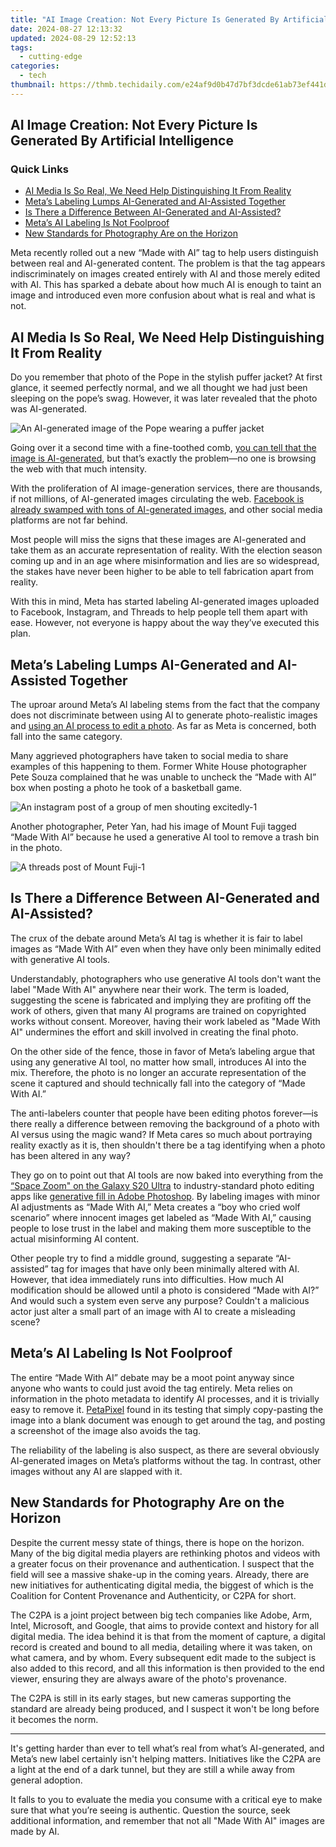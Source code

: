```yaml
---
title: "AI Image Creation: Not Every Picture Is Generated By Artificial Intelligence"
date: 2024-08-27 12:13:32
updated: 2024-08-29 12:52:13
tags:
  - cutting-edge
categories:
  - tech
thumbnail: https://thmb.techidaily.com/e24af9d0b47d7bf3dcde61ab73ef441dcda155d4ef5a243e1a2546d643282d46.jpg
---
```


## AI Image Creation: Not Every Picture Is Generated By Artificial Intelligence

### Quick Links

* [AI Media Is So Real, We Need Help Distinguishing It From Reality](https://pokemon-go-android.techidaily.com/in-2024-catchemall-celebrate-national-pokemon-day-with-virtual-location-on-honor-x9b-drfone-by-drfone-virtual-android/)
* [Meta’s Labeling Lumps AI-Generated and AI-Assisted Together](https://instagram-videos.techidaily.com/2024-approved-instagram-follower-deletion-identification/)
* [Is There a Difference Between AI-Generated and AI-Assisted?](https://youtube-webster.techidaily.com/oadmap-to-making-money-with-personal-videos-for-2024/)
* [Meta’s AI Labeling Is Not Foolproof](https://techno-recovery.techidaily.com/enhancing-remote-collaboration-with-slack-tips-and-tricks-for-a-seamless-work-experience/)
* [New Standards for Photography Are on the Horizon](https://tech-haven.techidaily.com/innovate-your-online-research-choose-perplexity-ai/)

 Meta recently rolled out a new “Made with AI” tag to help users distinguish between real and AI-generated content. The problem is that the tag appears indiscriminately on images created entirely with AI and those merely edited with AI. This has sparked a debate about how much AI is enough to taint an image and introduced even more confusion about what is real and what is not.

##  AI Media Is So Real, We Need Help Distinguishing It From Reality

 Do you remember that photo of the Pope in the stylish puffer jacket? At first glance, it seemed perfectly normal, and we all thought we had just been sleeping on the pope’s swag. However, it was later revealed that the photo was AI-generated. 

![An AI-generated image of the Pope wearing a puffer jacket](https://static1.howtogeekimages.com/wordpress/wp-content/uploads/2024/06/an-ai-generated-image-of-the-pope-wearing-a-puffer-jacket.jpg) 

 Going over it a second time with a fine-toothed comb, [you can tell that the image is AI-generated](https://on-screen-recording.techidaily.com/in-2024-evolutionary-tools-redefining-the-art-of-game-capture-beyond-fbx/), but that’s exactly the problem—no one is browsing the web with that much intensity.

 With the proliferation of AI image-generation services, there are thousands, if not millions, of AI-generated images circulating the web. [Facebook is already swamped with tons of AI-generated images](https://smart-video-creator.techidaily.com/in-2024-zero-cost-4k-video-conversion-top-10-solutions/), and other social media platforms are not far behind.

 Most people will miss the signs that these images are AI-generated and take them as an accurate representation of reality. With the election season coming up and in an age where misinformation and lies are so widespread, the stakes have never been higher to be able to tell fabrication apart from reality.

 With this in mind, Meta has started labeling AI-generated images uploaded to Facebook, Instagram, and Threads to help people tell them apart with ease. However, not everyone is happy about the way they’ve executed this plan.

##  Meta’s Labeling Lumps AI-Generated and AI-Assisted Together

 The uproar around Meta’s AI labeling stems from the fact that the company does not discriminate between using AI to generate photo-realistic images and [using an AI process to edit a photo](https://fox-http.techidaily.com/enhancing-your-aesthetic-vision/). As far as Meta is concerned, both fall into the same category.

 Many aggrieved photographers have taken to social media to share examples of this happening to them. Former White House photographer Pete Souza complained that he was unable to uncheck the “Made with AI” box when posting a photo he took of a basketball game.

![An instagram post of a group of men shouting excitedly-1](https://static1.howtogeekimages.com/wordpress/wp-content/uploads/2024/06/an-instagram-post-of-a-group-of-men-shouting-excitedly-1.jpg) 

 Another photographer, Peter Yan, had his image of Mount Fuji tagged “Made With AI” because he used a generative AI tool to remove a trash bin in the photo.

![A threads post of Mount Fuji-1](https://static1.howtogeekimages.com/wordpress/wp-content/uploads/2024/06/a-threads-post-of-mount-fuji-1.jpg) 

##  Is There a Difference Between AI-Generated and AI-Assisted?

 The crux of the debate around Meta’s AI tag is whether it is fair to label images as “Made With AI” even when they have only been minimally edited with generative AI tools.

 Understandably, photographers who use generative AI tools don't want the label "Made With AI" anywhere near their work. The term is loaded, suggesting the scene is fabricated and implying they are profiting off the work of others, given that many AI programs are trained on copyrighted works without consent. Moreover, having their work labeled as "Made With AI" undermines the effort and skill involved in creating the final photo.

 On the other side of the fence, those in favor of Meta’s labeling argue that using any generative AI tool, no matter how small, introduces AI into the mix. Therefore, the photo is no longer an accurate representation of the scene it captured and should technically fall into the category of “Made With AI.”

 The anti-labelers counter that people have been editing photos forever—is there really a difference between removing the background of a photo with AI versus using the magic wand? If Meta cares so much about portraying reality exactly as it is, then shouldn't there be a tag identifying when a photo has been altered in any way?

 They go on to point out that AI tools are now baked into everything from the [“Space Zoom" on the Galaxy S20 Ultra](https://youtube-tips.techidaily.com/24-enriching-youtube-content-with-improved-sound-quality/) to industry-standard photo editing apps like [generative fill in Adobe Photoshop](https://screen-mirror.techidaily.com/how-to-mirror-pc-screen-to-samsung-galaxy-a25-5g-phones-drfone-by-drfone-android/). By labeling images with minor AI adjustments as “Made With AI,” Meta creates a “boy who cried wolf scenario” where innocent images get labeled as “Made With AI,” causing people to lose trust in the label and making them more susceptible to the actual misinforming AI content.

 Other people try to find a middle ground, suggesting a separate “AI-assisted” tag for images that have only been minimally altered with AI. However, that idea immediately runs into difficulties. How much AI modification should be allowed until a photo is considered “Made with AI?” And would such a system even serve any purpose? Couldn't a malicious actor just alter a small part of an image with AI to create a misleading scene?

##  Meta’s AI Labeling Is Not Foolproof

 The entire “Made With AI” debate may be a moot point anyway since anyone who wants to could just avoid the tag entirely. Meta relies on information in the photo metadata to identify AI processes, and it is trivially easy to remove it. [PetaPixel](https://petapixel.com/2024/05/28/instagram-photos-are-being-labeled-made-with-ai-when-theyre-not/) found in its testing that simply copy-pasting the image into a blank document was enough to get around the tag, and posting a screenshot of the image also avoids the tag.

 The reliability of the labeling is also suspect, as there are several obviously AI-generated images on Meta’s platforms without the tag. In contrast, other images without any AI are slapped with it.

##  New Standards for Photography Are on the Horizon

 Despite the current messy state of things, there is hope on the horizon. Many of the big digital media players are rethinking photos and videos with a greater focus on their provenance and authentication. I suspect that the field will see a massive shake-up in the coming years. Already, there are new initiatives for authenticating digital media, the biggest of which is the Coalition for Content Provenance and Authenticity, or C2PA for short.

 The C2PA is a joint project between big tech companies like Adobe, Arm, Intel, Microsoft, and Google, that aims to provide context and history for all digital media. The idea behind it is that from the moment of capture, a digital record is created and bound to all media, detailing where it was taken, on what camera, and by whom. Every subsequent edit made to the subject is also added to this record, and all this information is then provided to the end viewer, ensuring they are always aware of the photo's provenance.

 The C2PA is still in its early stages, but new cameras supporting the standard are already being produced, and I suspect it won't be long before it becomes the norm.

---

 It's getting harder than ever to tell what’s real from what’s AI-generated, and Meta’s new label certainly isn't helping matters. Initiatives like the C2PA are a light at the end of a dark tunnel, but they are still a while away from general adoption.

 It falls to you to evaluate the media you consume with a critical eye to make sure that what you’re seeing is authentic. Question the source, seek additional information, and remember that not all "Made With AI" images are made by AI.

<ins class="adsbygoogle"
     style="display:block"
     data-ad-format="autorelaxed"
     data-ad-client="ca-pub-7571918770474297"
     data-ad-slot="1223367746"></ins>



<ins class="adsbygoogle"
     style="display:block"
     data-ad-client="ca-pub-7571918770474297"
     data-ad-slot="8358498916"
     data-ad-format="auto"
     data-full-width-responsive="true"></ins>
